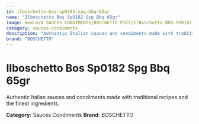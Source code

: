 ```yaml
---
id: ilboschetto-bos-sp0182-spg-bbq-65gr
name: "Ilboschetto Bos Sp0182 Spg Bbq 65gr"
image: media/4 SAUCES CONDIMENTS/BOSCHETTO PICS/IlBoschetto_BOS-SP0182 SPG BBQ 65gr.png
category: sauces-condiments
description: "Authentic Italian sauces and condiments made with traditional recipes and the finest ingredients."
brand: "BOSCHETTO"
---
```


# Ilboschetto Bos Sp0182 Spg Bbq 65gr

Authentic Italian sauces and condiments made with traditional recipes and the finest ingredients.

**Category:** Sauces Condiments
**Brand:** BOSCHETTO
